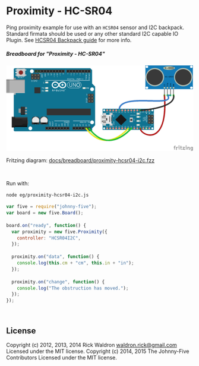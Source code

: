<!--remove-start-->

# Proximity - HC-SR04

<!--remove-end-->


Ping proximity example for use with an `HCSR04` sensor and I2C backpack. Standard
firmata should be used or any other standard I2C capable IO Plugin. See
[HCSR04 Backpack guide](https://github.com/ajfisher/nodebots-hcsr04) for more info.

##### Breadboard for "Proximity - HC-SR04"



![docs/breadboard/proximity-hcsr04-i2c.png](breadboard/proximity-hcsr04-i2c.png)<br>

Fritzing diagram: [docs/breadboard/proximity-hcsr04-i2c.fzz](breadboard/proximity-hcsr04-i2c.fzz)

&nbsp;




Run with:
```bash
node eg/proximity-hcsr04-i2c.js
```


```javascript
var five = require("johnny-five");
var board = new five.Board();

board.on("ready", function() {
  var proximity = new five.Proximity({
    controller: "HCSR04I2C",
  });

  proximity.on("data", function() {
    console.log(this.cm + "cm", this.in + "in");
  });

  proximity.on("change", function() {
    console.log("The obstruction has moved.");
  });
});

```








&nbsp;

<!--remove-start-->

## License
Copyright (c) 2012, 2013, 2014 Rick Waldron <waldron.rick@gmail.com>
Licensed under the MIT license.
Copyright (c) 2014, 2015 The Johnny-Five Contributors
Licensed under the MIT license.

<!--remove-end-->
